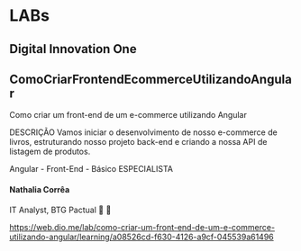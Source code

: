 # LABs

## Digital Innovation One <Roberto Oliveira>

## ComoCriarFrontendEcommerceUtilizandoAngular

Como criar um front-end de um e-commerce utilizando Angular

DESCRIÇÃO
Vamos iniciar o desenvolvimento de nosso e-commerce de livros, estruturando nosso projeto back-end e criando a nossa API de listagem de produtos.

Angular - Front-End - Básico
ESPECIALISTA
#### Nathalia Corrêa
IT Analyst, BTG Pactual
 

https://web.dio.me/lab/como-criar-um-front-end-de-um-e-commerce-utilizando-angular/learning/a08526cd-f630-4126-a9cf-045539a61496
